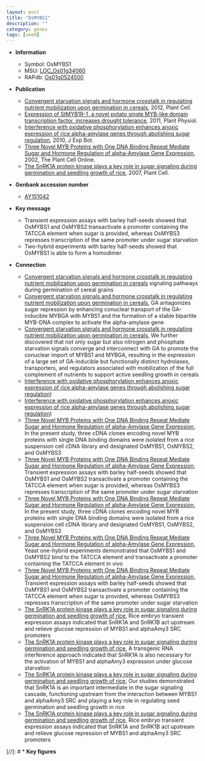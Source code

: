 ```yaml
---
layout: post
title: "OsMYBS1"
description: ""
category: genes
tags: [seed]
---
```


* **Information**  
    + Symbol: OsMYBS1  
    + MSU: [LOC_Os01g34060](http://rice.plantbiology.msu.edu/cgi-bin/ORF_infopage.cgi?orf=LOC_Os01g34060)  
    + RAPdb: [Os01g0524500](http://rapdb.dna.affrc.go.jp/viewer/gbrowse_details/irgsp1?name=Os01g0524500)  

* **Publication**  
    + [Convergent starvation signals and hormone crosstalk in regulating nutrient mobilization upon germination in cereals](http://www.ncbi.nlm.nih.gov/pubmed?term=Convergent+starvation+signals+and+hormone+crosstalk+in+regulating+nutrient+mobilization+upon+germination+in+cereals%5BTitle%5D), 2012, Plant Cell.
    + [Expression of StMYB1R-1, a novel potato single MYB-like domain transcription factor, increases drought tolerance](http://www.ncbi.nlm.nih.gov/pubmed?term=Expression+of+StMYB1R-1,+a+novel+potato+single+MYB-like+domain+transcription+factor,+increases+drought+tolerance%5BTitle%5D), 2011, Plant Physiol.
    + [Interference with oxidative phosphorylation enhances anoxic expression of rice alpha-amylase genes through abolishing sugar regulation](http://www.ncbi.nlm.nih.gov/pubmed?term=Interference+with+oxidative+phosphorylation+enhances+anoxic+expression+of+rice+alpha-amylase+genes+through+abolishing+sugar+regulation%5BTitle%5D), 2010, J Exp Bot.
    + [Three Novel MYB Proteins with One DNA Binding Repeat Mediate Sugar and Hormone Regulation of alpha-Amylase Gene Expression](http://www.ncbi.nlm.nih.gov/pubmed?term=Three+Novel+MYB+Proteins+with+One+DNA+Binding+Repeat+Mediate+Sugar+and+Hormone+Regulation+of+alpha-Amylase+Gene+Expression%5BTitle%5D), 2002, The Plant Cell Online.
    + [The SnRK1A protein kinase plays a key role in sugar signaling during germination and seedling growth of rice](http://www.ncbi.nlm.nih.gov/pubmed?term=The+SnRK1A+protein+kinase+plays+a+key+role+in+sugar+signaling+during+germination+and+seedling+growth+of+rice%5BTitle%5D), 2007, Plant Cell.

* **Genbank accession number**  
    + [AY151042](http://www.ncbi.nlm.nih.gov/nuccore/AY151042)

* **Key message**  
    + Transient expression assays with barley half-seeds showed that OsMYBS1 and OsMYBS2 transactivate a promoter containing the TATCCA element when sugar is provided, whereas OsMYBS3 represses transcription of the same promoter under sugar starvation
    + Two-hybrid experiments with barley half-seeds showed that OsMYBS1 is able to form a homodimer

* **Connection**  
    + [Convergent starvation signals and hormone crosstalk in regulating nutrient mobilization upon germination in cereals](GA) signaling pathways during germination of cereal grains
    + [Convergent starvation signals and hormone crosstalk in regulating nutrient mobilization upon germination in cereals](http://www.ncbi.nlm.nih.gov/pubmed?term=Convergent+starvation+signals+and+hormone+crosstalk+in+regulating+nutrient+mobilization+upon+germination+in+cereals%5BTitle%5D), GA antagonizes sugar repression by enhancing conuclear transport of the GA-inducible MYBGA with MYBS1 and the formation of a stable bipartite MYB-DNA complex to activate the alpha-amylase gene
    + [Convergent starvation signals and hormone crosstalk in regulating nutrient mobilization upon germination in cereals](http://www.ncbi.nlm.nih.gov/pubmed?term=Convergent+starvation+signals+and+hormone+crosstalk+in+regulating+nutrient+mobilization+upon+germination+in+cereals%5BTitle%5D), We further discovered that not only sugar but also nitrogen and phosphate starvation signals converge and interconnect with GA to promote the conuclear import of MYBS1 and MYBGA, resulting in the expression of a large set of GA-inducible but functionally distinct hydrolases, transporters, and regulators associated with mobilization of the full complement of nutrients to support active seedling growth in cereals
    + [Interference with oxidative phosphorylation enhances anoxic expression of rice alpha-amylase genes through abolishing sugar regulation](the+TA+box))
    + [Interference with oxidative phosphorylation enhances anoxic expression of rice alpha-amylase genes through abolishing sugar regulation](the+TA+box))
    + [Three Novel MYB Proteins with One DNA Binding Repeat Mediate Sugar and Hormone Regulation of alpha-Amylase Gene Expression](http://www.ncbi.nlm.nih.gov/pubmed?term=Three+Novel+MYB+Proteins+with+One+DNA+Binding+Repeat+Mediate+Sugar+and+Hormone+Regulation+of+alpha-Amylase+Gene+Expression%5BTitle%5D), In the present study, three cDNA clones encoding novel MYB proteins with single DNA binding domains were isolated from a rice suspension cell cDNA library and designated OsMYBS1, OsMYBS2, and OsMYBS3
    + [Three Novel MYB Proteins with One DNA Binding Repeat Mediate Sugar and Hormone Regulation of alpha-Amylase Gene Expression](http://www.ncbi.nlm.nih.gov/pubmed?term=Three+Novel+MYB+Proteins+with+One+DNA+Binding+Repeat+Mediate+Sugar+and+Hormone+Regulation+of+alpha-Amylase+Gene+Expression%5BTitle%5D), Transient expression assays with barley half-seeds showed that OsMYBS1 and OsMYBS2 transactivate a promoter containing the TATCCA element when sugar is provided, whereas OsMYBS3 represses transcription of the same promoter under sugar starvation
    + [Three Novel MYB Proteins with One DNA Binding Repeat Mediate Sugar and Hormone Regulation of alpha-Amylase Gene Expression](http://www.ncbi.nlm.nih.gov/pubmed?term=Three+Novel+MYB+Proteins+with+One+DNA+Binding+Repeat+Mediate+Sugar+and+Hormone+Regulation+of+alpha-Amylase+Gene+Expression%5BTitle%5D), In the present study, three cDNA clones encoding novel MYB proteins with single DNA binding domains were isolated from a rice suspension cell cDNA library and designated OsMYBS1, OsMYBS2, and OsMYBS3
    + [Three Novel MYB Proteins with One DNA Binding Repeat Mediate Sugar and Hormone Regulation of alpha-Amylase Gene Expression](http://www.ncbi.nlm.nih.gov/pubmed?term=Three+Novel+MYB+Proteins+with+One+DNA+Binding+Repeat+Mediate+Sugar+and+Hormone+Regulation+of+alpha-Amylase+Gene+Expression%5BTitle%5D), Yeast one-hybrid experiments demonstrated that OsMYBS1 and OsMYBS2 bind to the TATCCA element and transactivate a promoter containing the TATCCA element in vivo
    + [Three Novel MYB Proteins with One DNA Binding Repeat Mediate Sugar and Hormone Regulation of alpha-Amylase Gene Expression](http://www.ncbi.nlm.nih.gov/pubmed?term=Three+Novel+MYB+Proteins+with+One+DNA+Binding+Repeat+Mediate+Sugar+and+Hormone+Regulation+of+alpha-Amylase+Gene+Expression%5BTitle%5D), Transient expression assays with barley half-seeds showed that OsMYBS1 and OsMYBS2 transactivate a promoter containing the TATCCA element when sugar is provided, whereas OsMYBS3 represses transcription of the same promoter under sugar starvation
    + [The SnRK1A protein kinase plays a key role in sugar signaling during germination and seedling growth of rice](http://www.ncbi.nlm.nih.gov/pubmed?term=The+SnRK1A+protein+kinase+plays+a+key+role+in+sugar+signaling+during+germination+and+seedling+growth+of+rice%5BTitle%5D), Rice embryo transient expression assays indicated that SnRK1A and SnRK1B act upstream and relieve glucose repression of MYBS1 and alphaAmy3 SRC promoters
    + [The SnRK1A protein kinase plays a key role in sugar signaling during germination and seedling growth of rice](http://www.ncbi.nlm.nih.gov/pubmed?term=The+SnRK1A+protein+kinase+plays+a+key+role+in+sugar+signaling+during+germination+and+seedling+growth+of+rice%5BTitle%5D), A transgenic RNA interference approach indicated that SnRK1A is also necessary for the activation of MYBS1 and alphaAmy3 expression under glucose starvation
    + [The SnRK1A protein kinase plays a key role in sugar signaling during germination and seedling growth of rice](http://www.ncbi.nlm.nih.gov/pubmed?term=The+SnRK1A+protein+kinase+plays+a+key+role+in+sugar+signaling+during+germination+and+seedling+growth+of+rice%5BTitle%5D), Our studies demonstrated that SnRK1A is an important intermediate in the sugar signaling cascade, functioning upstream from the interaction between MYBS1 and alphaAmy3 SRC and playing a key role in regulating seed germination and seedling growth in rice
    + [The SnRK1A protein kinase plays a key role in sugar signaling during germination and seedling growth of rice](http://www.ncbi.nlm.nih.gov/pubmed?term=The+SnRK1A+protein+kinase+plays+a+key+role+in+sugar+signaling+during+germination+and+seedling+growth+of+rice%5BTitle%5D), Rice embryo transient expression assays indicated that SnRK1A and SnRK1B act upstream and relieve glucose repression of MYBS1 and alphaAmy3 SRC promoters

[//]: # * **Key figures**  



